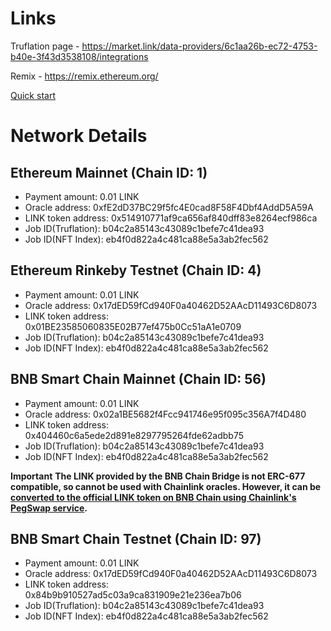 # Links

Truflation page - https://market.link/data-providers/6c1aa26b-ec72-4753-b40e-3f43d3538108/integrations

Remix - https://remix.ethereum.org/

[Quick start](QuickStart.md)

# Network Details

## Ethereum Mainnet (Chain ID: 1)

- Payment amount: 0.01 LINK
- Oracle address: 0xfE2dD37BC29f5fc4E0cad8F58F4Dbf4AddD5A59A
- LINK token address: 0x514910771af9ca656af840dff83e8264ecf986ca
- Job ID(Truflation): b04c2a85143c43089c1befe7c41dea93
- Job ID(NFT Index): eb4f0d822a4c481ca88e5a3ab2fec562

## Ethereum Rinkeby Testnet (Chain ID: 4)

- Payment amount: 0.01 LINK
- Oracle address: 0x17dED59fCd940F0a40462D52AAcD11493C6D8073
- LINK token address: 0x01BE23585060835E02B77ef475b0Cc51aA1e0709
- Job ID(Truflation): b04c2a85143c43089c1befe7c41dea93
- Job ID(NFT Index): eb4f0d822a4c481ca88e5a3ab2fec562

## BNB Smart Chain Mainnet (Chain ID: 56)

- Payment amount: 0.01 LINK
- Oracle address: 0x02a1BE5682f4Fcc941746e95f095c356A7f4D480
- LINK token address: 0x404460c6a5ede2d891e8297795264fde62adbb75
- Job ID(Truflation): b04c2a85143c43089c1befe7c41dea93
- Job ID(NFT Index): eb4f0d822a4c481ca88e5a3ab2fec562

**Important**
**The LINK provided by the BNB Chain Bridge is not ERC-677 compatible, so cannot be used with Chainlink oracles. However, it can be [converted to the official LINK token on BNB Chain using Chainlink's PegSwap service](https://pegswap.chain.link/).**

## BNB Smart Chain Testnet (Chain ID: 97)

- Payment amount: 0.01 LINK
- Oracle address: 0x17dED59fCd940F0a40462D52AAcD11493C6D8073
- LINK token address: 0x84b9b910527ad5c03a9ca831909e21e236ea7b06
- Job ID(Truflation): b04c2a85143c43089c1befe7c41dea93
- Job ID(NFT Index): eb4f0d822a4c481ca88e5a3ab2fec562
